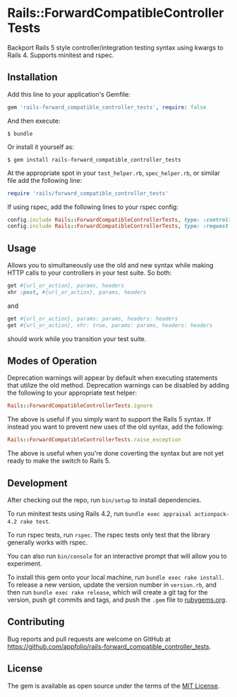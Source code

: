 # Rails::ForwardCompatibleControllerTests

Backport Rails 5 style controller/integration testing syntax using kwargs to Rails 4.  Supports minitest and rspec.

## Installation

Add this line to your application's Gemfile:

```ruby
gem 'rails-forward_compatible_controller_tests', require: false
```

And then execute:

    $ bundle

Or install it yourself as:

    $ gem install rails-forward_compatible_controller_tests

At the appropriate spot in your `test_helper.rb`, `spec_helper.rb`, or similar file add the following line:

```ruby
require 'rails/forward_compatible_controller_tests'
```

If using rspec, add the following lines to your rspec config:

```ruby
config.include Rails::ForwardCompatibleControllerTests, type: :controller
config.include Rails::ForwardCompatibleControllerTests, type: :request
```

## Usage

Allows you to simultaneously use the old and new syntax while making HTTP calls to your controllers
in your test suite. So both:

```ruby
get #{url_or_action}, params, headers
xhr :post, #{url_or_action}, params, headers
```

and

```ruby
get #{url_or_action}, params: params, headers: headers
get #{url_or_action}, xhr: true, params: params, headers: headers
```

should work while you transition your test suite.

## Modes of Operation

Deprecation warnings will appear by default when executing statements that
utilize the old method. Deprecation warnings can be disabled by adding the
following to your appropriate test helper:

```ruby
Rails::ForwardCompatibleControllerTests.ignore
```

The above is useful if you simply want to support the Rails 5 syntax. If
instead you want to prevent new uses of the old syntax, add the following:

```ruby
Rails::ForwardCompatibleControllerTests.raise_exception
```

The above is useful when you're done coverting the syntax but are not yet ready
to make the switch to Rails 5.

## Development

After checking out the repo, run `bin/setup` to install dependencies.

To run minitest tests using Rails 4.2, run `bundle exec appraisal actionpack-4.2 rake test`.

To run rspec tests, run `rspec`. The rspec tests only test that the library generally works with rspec.   

You can also run `bin/console` for an interactive prompt that will allow you to experiment.

To install this gem onto your local machine, run `bundle exec rake install`. To release a new version, update the version number in `version.rb`, and then run `bundle exec rake release`, which will create a git tag for the version, push git commits and tags, and push the `.gem` file to [rubygems.org](https://rubygems.org).

## Contributing

Bug reports and pull requests are welcome on GitHub at https://github.com/appfolio/rails-forward_compatible_controller_tests.

## License

The gem is available as open source under the terms of the [MIT License](http://opensource.org/licenses/MIT).

